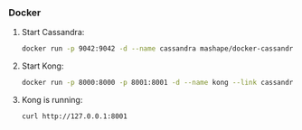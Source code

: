 ### Docker

1. Start Cassandra:

	```bash
	docker run -p 9042:9042 -d --name cassandra mashape/docker-cassandra
	```

2. Start Kong:

    ```bash
    docker run -p 8000:8000 -p 8001:8001 -d --name kong --link cassandra:cassandra mashape/docker-kong:{{site.latest}}
    ```

3. Kong is running:

    ```bash
    curl http://127.0.0.1:8001
    ```
